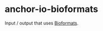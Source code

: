 # anchor-io-bioformats

Input / output that uses [Bioformats](https://www.openmicroscopy.org/bio-formats/).

